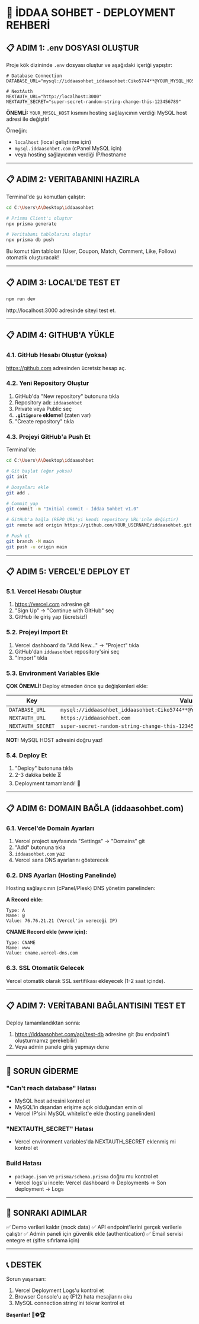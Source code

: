 # 🚀 İDDAA SOHBET - DEPLOYMENT REHBERİ

## 📋 ADIM 1: .env DOSYASI OLUŞTUR

Proje kök dizininde `.env` dosyası oluştur ve aşağıdaki içeriği yapıştır:

```env
# Database Connection
DATABASE_URL="mysql://iddaasohbet_iddaasohbet:Ciko5744**@YOUR_MYSQL_HOST:3306/iddaasohbet_kuponlar"

# NextAuth
NEXTAUTH_URL="http://localhost:3000"
NEXTAUTH_SECRET="super-secret-random-string-change-this-123456789"
```

**ÖNEMLİ:** `YOUR_MYSQL_HOST` kısmını hosting sağlayıcının verdiği MySQL host adresi ile değiştir!

Örneğin:
- `localhost` (local geliştirme için)
- `mysql.iddaasohbet.com` (cPanel MySQL için)
- veya hosting sağlayıcının verdiği IP/hostname

---

## 📋 ADIM 2: VERITABANINI HAZIRLA

Terminal'de şu komutları çalıştır:

```bash
cd C:\Users\A\Desktop\iddaasohbet

# Prisma Client'ı oluştur
npx prisma generate

# Veritabanı tablolarını oluştur
npx prisma db push
```

Bu komut tüm tabloları (User, Coupon, Match, Comment, Like, Follow) otomatik oluşturacak!

---

## 📋 ADIM 3: LOCAL'DE TEST ET

```bash
npm run dev
```

http://localhost:3000 adresinde siteyi test et.

---

## 📋 ADIM 4: GITHUB'A YÜKLE

### 4.1. GitHub Hesabı Oluştur (yoksa)
https://github.com adresinden ücretsiz hesap aç.

### 4.2. Yeni Repository Oluştur
1. GitHub'da "New repository" butonuna tıkla
2. Repository adı: `iddaasohbet`
3. Private veya Public seç
4. **`.gitignore` ekleme!** (zaten var)
5. "Create repository" tıkla

### 4.3. Projeyi GitHub'a Push Et

Terminal'de:

```bash
cd C:\Users\A\Desktop\iddaasohbet

# Git başlat (eğer yoksa)
git init

# Dosyaları ekle
git add .

# Commit yap
git commit -m "Initial commit - İddaa Sohbet v1.0"

# GitHub'a bağla (REPO_URL'yi kendi repository URL'inle değiştir)
git remote add origin https://github.com/YOUR_USERNAME/iddaasohbet.git

# Push et
git branch -M main
git push -u origin main
```

---

## 📋 ADIM 5: VERCEL'E DEPLOY ET

### 5.1. Vercel Hesabı Oluştur
1. https://vercel.com adresine git
2. "Sign Up" → "Continue with GitHub" seç
3. GitHub ile giriş yap (ücretsiz!)

### 5.2. Projeyi Import Et
1. Vercel dashboard'da "Add New..." → "Project" tıkla
2. GitHub'dan `iddaasohbet` repository'sini seç
3. "Import" tıkla

### 5.3. Environment Variables Ekle

**ÇOK ÖNEMLİ!** Deploy etmeden önce şu değişkenleri ekle:

| Key | Value |
|-----|-------|
| `DATABASE_URL` | `mysql://iddaasohbet_iddaasohbet:Ciko5744**@YOUR_MYSQL_HOST:3306/iddaasohbet_kuponlar` |
| `NEXTAUTH_URL` | `https://iddaasohbet.com` |
| `NEXTAUTH_SECRET` | `super-secret-random-string-change-this-123456789` |

**NOT:** MySQL HOST adresini doğru yaz!

### 5.4. Deploy Et
1. "Deploy" butonuna tıkla
2. 2-3 dakika bekle ⏳
3. Deployment tamamlandı! 🎉

---

## 📋 ADIM 6: DOMAIN BAĞLA (iddaasohbet.com)

### 6.1. Vercel'de Domain Ayarları
1. Vercel project sayfasında "Settings" → "Domains" git
2. "Add" butonuna tıkla
3. `iddaasohbet.com` yaz
4. Vercel sana DNS ayarlarını gösterecek

### 6.2. DNS Ayarları (Hosting Panelinde)

Hosting sağlayıcının (cPanel/Plesk) DNS yönetim panelinden:

**A Record ekle:**
```
Type: A
Name: @
Value: 76.76.21.21 (Vercel'in vereceği IP)
```

**CNAME Record ekle (www için):**
```
Type: CNAME
Name: www
Value: cname.vercel-dns.com
```

### 6.3. SSL Otomatik Gelecek
Vercel otomatik olarak SSL sertifikası ekleyecek (1-2 saat içinde).

---

## 📋 ADIM 7: VERİTABANI BAĞLANTISINI TEST ET

Deploy tamamlandıktan sonra:

1. https://iddaasohbet.com/api/test-db adresine git (bu endpoint'i oluşturmamız gerekebilir)
2. Veya admin panele giriş yapmayı dene

---

## 🔧 SORUN GİDERME

### "Can't reach database" Hatası
- MySQL host adresini kontrol et
- MySQL'in dışarıdan erişime açık olduğundan emin ol
- Vercel IP'sini MySQL whitelist'e ekle (hosting panelinden)

### "NEXTAUTH_SECRET" Hatası
- Vercel environment variables'da NEXTAUTH_SECRET eklenmiş mi kontrol et

### Build Hatası
- `package.json` ve `prisma/schema.prisma` doğru mu kontrol et
- Vercel logs'u incele: Vercel dashboard → Deployments → Son deployment → Logs

---

## 📝 SONRAKI ADIMLAR

✅ Demo verileri kaldır (mock data)
✅ API endpoint'lerini gerçek verilerle çalıştır
✅ Admin paneli için güvenlik ekle (authentication)
✅ Email servisi entegre et (şifre sıfırlama için)

---

## 📞 DESTEK

Sorun yaşarsan:
1. Vercel Deployment Logs'u kontrol et
2. Browser Console'u aç (F12) hata mesajlarını oku
3. MySQL connection string'ini tekrar kontrol et

**Başarılar! 🎊⚽🏆**
